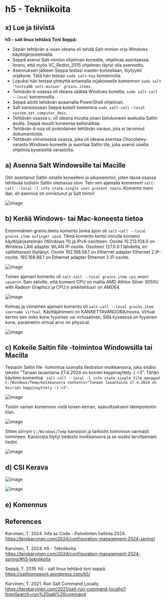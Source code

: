 # h5 - Tekniikoita

## x) Lue ja tiivistä

**h5 - salt linux tehtävä Toni Seppä:**
- Sepän tehtävän a-osan ideana oli tehdä Salt-minion orja Windows käyttöjärjestelmällä.
- Seppä asensi Salt-minion ohjelman koneelle, ohjelmaa asentaessa ilmeni, että myös VC_Redist_2015 ohjelman täytyi olla asennettu.
- Asennuksen jälkeen Seppa testasi master-koneellaan, löytyykö orjakone. Tätä hän testasi ````sudo salt-key```` komennolla.
- Lopuksi hän testasi yhteyttä antamalla orjakoneelle komennon ````sudo salt ‘tontsa00 salt-minion’ grains.items````.
- Tehtävän b-osassa oli ideana säätää Windows konetta, ````sudo salt-call --local```` komennoilla.
- Seppä aloitti tehtävän avaamalla PowerShell ohjelman.
- Salt kansiossaan Seppä kokeili komentoa ````sudo salt-call –local system.set_computer_desc````.
- Tehtävän osassa c, oli ideana muutta jotain tietokoneen asetusta Saltin avulla. Seppä muutti koneensa kellonaikaa.
- Tehtävän d-osa oli jonkinlainen tehtävän varaus, jota ei tarvinnut dokumentoida.
- Tehtävän viimeisessä osassa, joka oli ideana asentaa Chocolatey-varasto Windows-koneelle ja suoritaa Saltin tila, joka asensi useita ohjelmia kyseiseltä varastolta.

## a) Asenna Salt Windowsille tai Macille

Olin asentanut Saltin omalle koneelleni jo aikaisemmin, joten tässä osassa tehtävää todistin Saltin olemassa olon. Tein sen ajamalla komennon ````salt-call --local -l info state.single user.present noora````.
Komento meni läpi, eli asennus on onnistunut ja Salt toimii!

![image](https://github.com/kervinennoora/configuration-management-systems/assets/165003747/02011df8-e6f6-463a-b3c0-262fda26363d)

## b) Kerää Windows- tai Mac-koneesta tietoa

Ensimmäinen grains.items komento jonka ajoin oli ````salt-call --local grains.item osfinger ipv4````. Tämä komento kertoi minulle koneeni käyttöjärjestelmän (Windows 11) ja IPv4-osoitteen. Osoite 10.213.104.6 on Wireless LAN adapter WLAN IP-osoite. Osoiteen 127.0.0.1 lähdettä, en valitettavasti löytänyt. Osoite 192.168.56.1 on Ethernet adapter Ethernet 2 IP-osoite. 192.168.88.1 on Ethernet adapter Ethernet 3 IP-osoite.

![image](https://github.com/kervinennoora/configuration-management-systems/assets/165003747/32e4a1e4-c107-4630-839f-487269af48a2)

Toinen ajamani komento oli ````salt-call --local grains.item cpu_model cpuarch````. Sain selville, että koneeni CPU on mallia AMD Athlon Silver 3050U with Radeon Graphics ja CPU:n arkkitehtuuri on AMD64.

![image](https://github.com/kervinennoora/configuration-management-systems/assets/165003747/62cc8230-9d02-4940-bc7c-b78d34a737a9)

Kolmas ja viimeinen ajamani komento oli ````salt-call --local grains.item username virtual````. Käyttäjänimeni on KANNETTAVANOORA/noora. Virtual kertoo sen onko kone fyysinen vai virtuaalinen. Sillä kyseessä on fyysinen kone, parametrin virtual arvo on physical.

![image](https://github.com/kervinennoora/configuration-management-systems/assets/165003747/a85fffb4-fb32-44c6-9ce7-5696d62c44eb)

## c) Kokeile Saltin file -toimintoa Windowsilla tai Macilla

Testasin Saltin file -toimintoa luomalla tiedoston moikkanoora, joka sisälsi tekstin "Tanaan lauantaina 27.4.2024 on koirien keppinayttely :) <3". Tähän käytimn komentoa ```` salt-call --local -l info state.single file.managed C:/Windows/Temp/moikkanoora contents="Tanaan lauantaina 27.4.2024 on koirien keppinayttely :) <3"````.

![image](https://github.com/kervinennoora/configuration-management-systems/assets/165003747/f8f46531-cf1c-4c50-9c57-c6edcd35a755)

Toistin saman komennon vielä toisen kerran, saavuttaakseni idempotentin tilan.

![image](https://github.com/kervinennoora/configuration-management-systems/assets/165003747/db7212cd-fcc8-4c40-89a0-d5bb638a7797)

Sitten siirryin ````C:/Windows/Temp```` kansioon ja tarkistin toiminnon varmasti toimineen. Kansiosta löytyi tiedosto moikkanoora ja se sisälsi tarvitsemani tiedot.

![image](https://github.com/kervinennoora/configuration-management-systems/assets/165003747/1e380ec8-b8c9-4765-8b71-b48de69c61c8)

## d) CSI Kerava

![image](https://github.com/kervinennoora/configuration-management-systems/assets/165003747/303e5611-fcd2-4602-b468-6ba564c8cdcd)

![image](https://github.com/kervinennoora/configuration-management-systems/assets/165003747/dff69c2b-be9b-4ad6-993f-d9a1cff01b05)

## e) Komennus

## References

Karvinen, T. 2024. Infa as Code - Palvelinten hallinta 2024. https://terokarvinen.com/2024/configuration-management-2024-spring/

Karvinen, T. 2024. h5 - Tekniikoita. https://terokarvinen.com/2024/configuration-management-2024-spring/#h5-tekniikoita

Seppä, T. 2019. h5 - salt linux tehtävä toni seppä. https://salthomework.wordpress.com/h5/

Karvinen, T. 2021. Run Salt Command Locally. https://terokarvinen.com/2021/salt-run-command-locally/?fromSearch=run%20salt%20command
